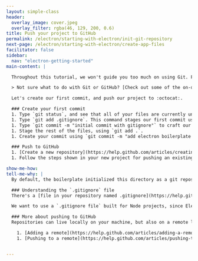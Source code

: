 ```yaml
---
layout: simple-class
header:
  overlay_image: cover.jpeg
  overlay_filter: rgba(46, 129, 200, 0.6)
title: Push your project to GitHub
permalink: /electron/starting-with-electron/init-git-repository
next-page: /electron/starting-with-electron/create-app-files
facilitator: false
sidebar:
  nav: "electron-getting-started"
main-content: |

  Throughout this tutorial, we won't guide you too much on using Git. For all of the code, we recommend using branches and atomic commits, as well as pushing to the remote frequently.

  > Not sure what to do with Git or GitHub? [Check out some of the on-demand courses to learn more!](https://services.github.com{{site.baseurl}}/)

  Let's create our first commit, and push our project to :octocat:.

  ### Create your first commit
  1. Type `git status`, and see that all of your files are currently untracked in the working tree.
  1. Type `git add .gitignore`. This command stages our first commit using a special file called `.gitignore`, which lets us specify the parts of our project that should be pushed to GitHub, and those that should remain just on our machine.
  1. Type `git commit -m "initial commit with gitignore"` to craft our first commit.
  1. Stage the rest of the files, using `git add .`.
  1. Create your commit using `git commit -m "add electron boilerplate files"`.

  ### Push to GitHub
  1. [Create a new repository](https://help.github.com/articles/creating-a-new-repository/) on GitHub.com. To avoid errors, do not initialize the new repository with `README`, `license`, or `.gitignore` files. You can add these files after your project has been pushed to GitHub.
  1. Follow the steps shown in your new project for pushing an existing repository from the command line. See _Tell my why_ if you'd like some extra resources to help you along.

show-me-how:
tell-me-why: |
  By default, the boilerplate initialized this directory as a git repository, so we won't need to do any extra work to get this set up. But we did need to do a little work to get it pushed up to GitHub.com, where we can show off our code to others, and backup our work.

  ### Understanding the `.gitignore` file
  There's a [file in your repository named .gitignore](https://help.github.com/articles/ignoring-files/). Git uses this to determine which files and directories to ignore, before you make a commit.

  We want to use a `.gitignore file` built for Node projects, since Electron is a Node based project. Typically, we would do this manually. Since we used a boilerplate, this is already done. If you're interested in learning about different `.gitignore` files, check out [this repository full of templates](https://github.com/github/gitignore).

  ### More about pushing to GitHub
  Repositories can live locally on your machine, but also on a remote like GitHub.com. The steps had you push your repository to GitHub, but if you need some assistance on performing some of the steps we described, you may find the following links helpful:

    1. [Adding a remote](https://help.github.com/articles/adding-a-remote/).
    1. [Pushing to a remote](https://help.github.com/articles/pushing-to-a-remote/).


---
```

